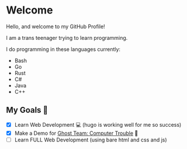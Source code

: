 <!-- markdownlint-disable MD013 -->

# Welcome

Hello, and welcome to my GitHub Profile!

I am a trans teenager trying to learn programming.

I do programming in these languages currently:

- Bash
- Go
- Rust
- C#
- Java
- C++

## My Goals 🥅

- [x] Learn Web Development 💻 (hugo is working well for me so success)
- [x] Make a Demo for [Ghost Team: Computer Trouble](https://github.com/TheKamboy/gt-computer-trouble) 🔫
- [ ] Learn FULL Web Development (using bare html and css and js)

